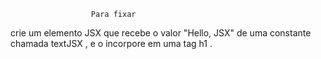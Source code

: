                       Para fixar

crie um elemento JSX que recebe o valor "Hello, JSX" de uma constante chamada textJSX , e o incorpore em uma tag h1 .